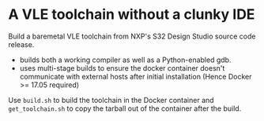 # A VLE toolchain without a clunky IDE

Build a baremetal VLE toolchain from NXP's S32 Design Studio source code release.

- builds both a working compiler as well as a Python-enabled gdb.
- uses multi-stage builds to ensure the docker container doesn't communicate with
  external hosts after initial installation (Hence Docker >= 17.05 required)

Use ``build.sh`` to build the toolchain in the Docker container and ``get_toolchain.sh``
to copy the tarball out of the container after the build.
